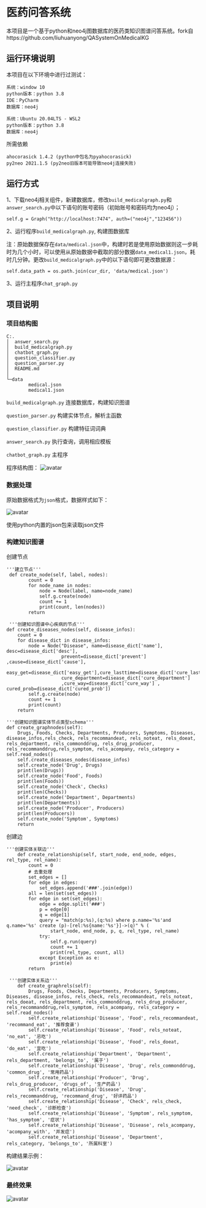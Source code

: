 # 医药问答系统

本项目是一个基于python和neo4j图数据库的医药类知识图谱问答系统。fork自https://github.com/liuhuanyong/QASystemOnMedicalKG

## 运行环境说明
本项目在以下环境中进行过测试：
```
系统：window 10
python版本：python 3.8
IDE：PyCharm
数据库：neo4j
```
```
系统：Ubuntu 20.04LTS - WSL2
python版本：python 3.8
数据库：neo4j
```
所需依赖
```
ahocorasick 1.4.2 (python中包名为pyahocorasick)
py2neo 2021.1.5 (py2neo旧版本可能导致neo4j连接失败)
```
## 运行方式
1、下载neo4j相关组件，新建数据库，修改```build_medicalgraph.py```和```answer_search.py```中以下语句的账号密码（初始账号和密码均为neo4j）；
```
self.g = Graph("http://localhost:7474", auth=("neo4j","123456"))
```

2、运行程序```build_medicalgraph.py```, 构建图数据库

注：原始数据保存在```data/medical.json```中，构建时若是使用原始数据则这一步耗时为几个小时，可以使用从原始数据中截取的部分数据```data_medical1.json```，耗时几分钟。更改```build_medicalgraph.py```中的以下语句即可更改数据源：
```
self.data_path = os.path.join(cur_dir, 'data/medical.json')
```

3、运行主程序```chat_graph.py```

## 项目说明
### 项目结构图
```
C:.
│  answer_search.py 
│  build_medicalgraph.py
│  chatbot_graph.py
│  question_classifier.py
│  question_parser.py
│  README.md
│
└─data
        medical.json
        medical1.json
```
```build_medicalgraph.py``` 连接数据库，构建知识图谱

```question_parser.py``` 构建实体节点，解析主函数

```question_classifier.py``` 构建特征词词典

```answer_search.py``` 执行查询，调用相应模板

```chatbot_graph.py``` 主程序

程序结构图：
![avatar](image/qa_route.png
)

### 数据处理
原始数据格式为```json```格式，数据样式如下：

![avatar](image/json样式.png)

使用python内置的json包来读取json文件

### 构建知识图谱

创建节点
```
'''建立节点'''
 def create_node(self, label, nodes):
        count = 0
        for node_name in nodes:
            node = Node(label, name=node_name)
            self.g.create(node)
            count += 1
            print(count, len(nodes))
        return

 '''创建知识图谱中心疾病的节点'''
def create_diseases_nodes(self, disease_infos):
    count = 0
    for disease_dict in disease_infos:
        node = Node("Disease", name=disease_dict['name'], desc=disease_dict['desc'],
                    prevent=disease_dict['prevent'] ,cause=disease_dict['cause'],
                    easy_get=disease_dict['easy_get'],cure_lasttime=disease_dict['cure_lasttime'],
                    cure_department=disease_dict['cure_department']
                    ,cure_way=disease_dict['cure_way'] , cured_prob=disease_dict['cured_prob'])
        self.g.create(node)
        count += 1
        print(count)
    return

'''创建知识图谱实体节点类型schema'''
def create_graphnodes(self):
    Drugs, Foods, Checks, Departments, Producers, Symptoms, Diseases, disease_infos,rels_check, rels_recommandeat, rels_noteat, rels_doeat, rels_department, rels_commonddrug, rels_drug_producer, rels_recommanddrug,rels_symptom, rels_acompany, rels_category = self.read_nodes()
    self.create_diseases_nodes(disease_infos)
    self.create_node('Drug', Drugs)
    print(len(Drugs))
    self.create_node('Food', Foods)
    print(len(Foods))
    self.create_node('Check', Checks)
    print(len(Checks))
    self.create_node('Department', Departments)
    print(len(Departments))
    self.create_node('Producer', Producers)
    print(len(Producers))
    self.create_node('Symptom', Symptoms)
    return
```

创建边
```
'''创建实体关联边'''
    def create_relationship(self, start_node, end_node, edges, rel_type, rel_name):
        count = 0
        # 去重处理
        set_edges = []
        for edge in edges:
            set_edges.append('###'.join(edge))
        all = len(set(set_edges))
        for edge in set(set_edges):
            edge = edge.split('###')
            p = edge[0]
            q = edge[1]
            query = "match(p:%s),(q:%s) where p.name='%s'and q.name='%s' create (p)-[rel:%s{name:'%s'}]->(q)" % (
                start_node, end_node, p, q, rel_type, rel_name)
            try:
                self.g.run(query)
                count += 1
                print(rel_type, count, all)
            except Exception as e:
                print(e)
        return
 
 '''创建实体关系边'''
    def create_graphrels(self):
        Drugs, Foods, Checks, Departments, Producers, Symptoms, Diseases, disease_infos, rels_check, rels_recommandeat, rels_noteat, rels_doeat, rels_department, rels_commonddrug, rels_drug_producer, rels_recommanddrug,rels_symptom, rels_acompany, rels_category = self.read_nodes()
        self.create_relationship('Disease', 'Food', rels_recommandeat, 'recommand_eat', '推荐食谱')
        self.create_relationship('Disease', 'Food', rels_noteat, 'no_eat', '忌吃')
        self.create_relationship('Disease', 'Food', rels_doeat, 'do_eat', '宜吃')
        self.create_relationship('Department', 'Department', rels_department, 'belongs_to', '属于')
        self.create_relationship('Disease', 'Drug', rels_commonddrug, 'common_drug', '常用药品')
        self.create_relationship('Producer', 'Drug', rels_drug_producer, 'drugs_of', '生产药品')
        self.create_relationship('Disease', 'Drug', rels_recommanddrug, 'recommand_drug', '好评药品')
        self.create_relationship('Disease', 'Check', rels_check, 'need_check', '诊断检查')
        self.create_relationship('Disease', 'Symptom', rels_symptom, 'has_symptom', '症状')
        self.create_relationship('Disease', 'Disease', rels_acompany, 'acompany_with', '并发症')
        self.create_relationship('Disease', 'Department', rels_category, 'belongs_to', '所属科室')
```

构建结果示例：

![avatar](image/知识图谱样式.png)

### 最终效果

![avatar](image/结果示例.png)

